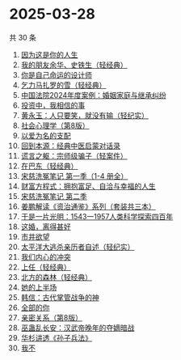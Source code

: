 # 2025-03-28

共 30 条

<!-- BEGIN WEREAD -->
<!-- 最后更新时间 2025-03-28 06:14:49 +0800 -->
1. [因为这是你的人生](https://weread.qq.com/web/bookDetail/aa3329b0813ab9c8eg01957c)
1. [我的朋友余华、史铁生（轻经典）](https://weread.qq.com/web/bookDetail/5f132bf0813ab9c83g014de5)
1. [你是自己命运的设计师](https://weread.qq.com/web/bookDetail/5e932830813ab9c89g01414f)
1. [乞力马扎罗的雪（轻经典）](https://weread.qq.com/web/bookDetail/38432e80813ab9c6ag012e35)
1. [中国法院2024年度案例：婚姻家庭与继承纠纷](https://weread.qq.com/web/bookDetail/94532650813ab906dg017c66)
1. [投资中，我相信的事](https://weread.qq.com/web/bookDetail/e7a32530813ab9c7cg014c8a)
1. [黄永玉：人只要笑，就没有输（轻纪实）](https://weread.qq.com/web/bookDetail/17232640813ab9c45g015a5c)
1. [社会心理学（第8版）](https://weread.qq.com/web/bookDetail/8f532bd07278850c8f51770)
1. [以爱为名的支配](https://weread.qq.com/web/bookDetail/7be320b0813ab93f4g019416)
1. [回到本源：经典中医启蒙对话录](https://weread.qq.com/web/bookDetail/add32f10813ab9c79g0194dc)
1. [谎言之躯：宗师级骗子（轻案件）](https://weread.qq.com/web/bookDetail/b5f32340813ab9c5dg017ea8)
1. [在巴东（轻经典）](https://weread.qq.com/web/bookDetail/d1f32ad0813ab9c84g011246)
1. [宋慈洗冤笔记 第一季（1-4 册全）](https://weread.qq.com/web/bookDetail/bea326d0813ab7fcag016618)
1. [财富方程式：拥抱富足、自洽与幸福的人生](https://weread.qq.com/web/bookDetail/1a7327b0813ab989eg012194)
1. [宋慈洗冤笔记 第二季](https://weread.qq.com/web/bookDetail/07732ce0813ab9c2ag01157f)
1. [姜鹏解读《资治通鉴》系列（套装共三本）](https://weread.qq.com/web/bookDetail/48c32500813ab8f57g0149dc)
1. [于是一片光明：1543一1957人类科学探索四百年](https://weread.qq.com/web/bookDetail/52d324e0813ab9c7bg0197ff)
1. [这婚，离得甚好](https://weread.qq.com/web/bookDetail/3c732450813ab9c44g018825)
1. [市井欲望](https://weread.qq.com/web/bookDetail/89f329c0813ab9be8g018f47)
1. [太平洋大逃杀亲历者自述（轻纪实）](https://weread.qq.com/web/bookDetail/ddf32850813ab9b05g019502)
1. [我们内心的冲突](https://weread.qq.com/web/bookDetail/5cf322f0813ab9b69g013443)
1. [上任（轻经典）](https://weread.qq.com/web/bookDetail/72132af0813ab9c3fg016b82)
1. [北方的森林（轻经典）](https://weread.qq.com/web/bookDetail/aa3324e0813ab9bfeg012611)
1. [她的上半场](https://weread.qq.com/web/bookDetail/08432080813ab9c41g017aeb)
1. [韩信：古代掌管战争的神](https://weread.qq.com/web/bookDetail/e2332b00813ab9aadg0179fb)
1. [全部的你](https://weread.qq.com/web/bookDetail/ed032c20813ab9c6eg015ac4)
1. [亲密关系（第8版）](https://weread.qq.com/web/bookDetail/16832420813ab90f3g019f92)
1. [巫蛊乱长安：汉武帝晚年的夺嫡暗战](https://weread.qq.com/web/bookDetail/35932230813ab9c5fg019679)
1. [华杉讲透《孙子兵法》](https://weread.qq.com/web/bookDetail/df53233058b19fdf50fa893)
1. [我不](https://weread.qq.com/web/bookDetail/232320d05dff14232a13fa6)
<!-- END WEREAD -->